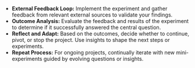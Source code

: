 * **External Feedback Loop:** Implement the experiment and gather feedback from relevant external sources to validate your findings.
* **Outcome Analysis:** Evaluate the feedback and results of the experiment to determine if it successfully answered the central question.
* **Reflect and Adapt:** Based on the outcomes, decide whether to continue, pivot, or stop the project. Use insights to shape the next steps or experiments.
* **Repeat Process:** For ongoing projects, continually iterate with new mini-experiments guided by evolving questions or insights.